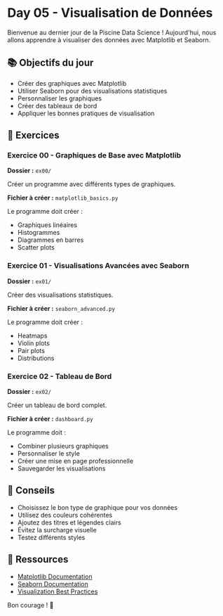 # Day 05 - Visualisation de Données

Bienvenue au dernier jour de la Piscine Data Science ! Aujourd'hui, nous allons apprendre à visualiser des données avec Matplotlib et Seaborn.

## 📚 Objectifs du jour

- Créer des graphiques avec Matplotlib
- Utiliser Seaborn pour des visualisations statistiques
- Personnaliser les graphiques
- Créer des tableaux de bord
- Appliquer les bonnes pratiques de visualisation

## 📝 Exercices

### Exercice 00 - Graphiques de Base avec Matplotlib
**Dossier :** `ex00/`

Créer un programme avec différents types de graphiques.

**Fichier à créer :** `matplotlib_basics.py`

Le programme doit créer :
- Graphiques linéaires
- Histogrammes
- Diagrammes en barres
- Scatter plots

### Exercice 01 - Visualisations Avancées avec Seaborn
**Dossier :** `ex01/`

Créer des visualisations statistiques.

**Fichier à créer :** `seaborn_advanced.py`

Le programme doit créer :
- Heatmaps
- Violin plots
- Pair plots
- Distributions

### Exercice 02 - Tableau de Bord
**Dossier :** `ex02/`

Créer un tableau de bord complet.

**Fichier à créer :** `dashboard.py`

Le programme doit :
- Combiner plusieurs graphiques
- Personnaliser le style
- Créer une mise en page professionnelle
- Sauvegarder les visualisations

## 🎯 Conseils

- Choisissez le bon type de graphique pour vos données
- Utilisez des couleurs cohérentes
- Ajoutez des titres et légendes clairs
- Évitez la surcharge visuelle
- Testez différents styles

## 📖 Ressources

- [Matplotlib Documentation](https://matplotlib.org/stable/contents.html)
- [Seaborn Documentation](https://seaborn.pydata.org/)
- [Visualization Best Practices](https://www.storytellingwithdata.com/)

Bon courage ! 🚀
